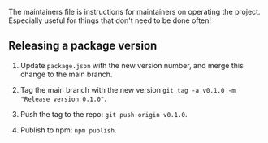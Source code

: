 The maintainers file is instructions for maintainers on operating the project.
Especially useful for things that don't need to be done often!

## Releasing a package version

1. Update `package.json` with the new version number, and merge this change to the main branch.

2. Tag the main branch with the new version `git tag -a v0.1.0 -m "Release version 0.1.0"`.

3. Push the tag to the repo: `git push origin v0.1.0`.

4. Publish to npm: `npm publish`.

